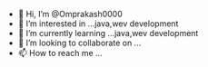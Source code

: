 - 👋 Hi, I’m @Omprakash0000
- 👀 I’m interested in ...java,wev development
- 🌱 I’m currently learning ...java,wev development
- 💞️ I’m looking to collaborate on ...
- 📫 How to reach me ...

<!---
Omprakash0000/Omprakash0000 is a ✨ special ✨ repository because its `README.md` (this file) appears on your GitHub profile.
You can click the Preview link to take a look at your changes.
--->
